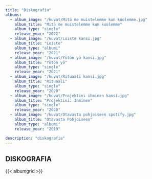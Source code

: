 ```yaml
---
title: "Diskografia"
albums:
  - album_image: "/kuvat/Mitä me muistelemme kun kuolemme.jpg"
    album_title: "Mitä me muistelemme kun kuolemme"
    album_type: "single"
    release_year: "2022"
  - album_image: "/kuvat/Loiste kansi.jpg"
    album_title: "Loiste"
    album_type: "albumi"
    release_year: "2021"
  - album_image: "/kuvat/Yötön yö kansi.jpg"
    album_title: "Yötön yö"
    album_type: "single"
    release_year: "2021"
  - album_image: "/kuvat/Rituaali kansi.jpg"
    album_title: "Rituaali"
    album_type: "single"
    release_year: "2020"
  - album_image: "/kuvat/Projektini ihminen kansi.jpg"
    album_title: "Projektini: Ihminen"
    album_type: "single"
    release_year: "2020"
  - album_image: "/kuvat/Otavasta pohjoiseen spotify.jpg"
    album_title: "Otavasta Pohjoiseen"
    album_type: "albumi"
    release_year: "2019"

description: "diskografia"
---
```


## DISKOGRAFIA

{{< albumgrid >}}
